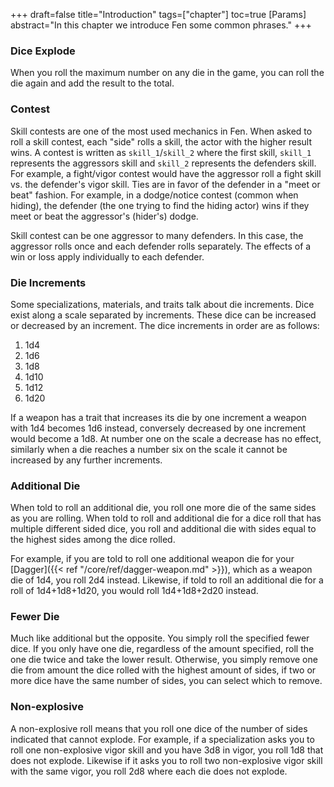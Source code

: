 +++
draft=false
title="Introduction"
tags=["chapter"]
toc=true
[Params]
  abstract="In this chapter we introduce Fen some common phrases."
+++

### Dice Explode 

When you roll the maximum number on any die in the game, you can roll the die again and add the result to the total.

### Contest

Skill contests are one of the most used mechanics in Fen. When asked to roll a skill contest, each "side" rolls a skill, the actor with the higher result wins. A contest is written as `skill_1`/`skill_2` where the first skill, `skill_1` represents the aggressors skill and `skill_2` represents the defenders skill. For example, a fight/vigor contest would have the aggressor roll a fight skill vs. the defender's vigor skill. Ties are in favor of the defender in a "meet or beat" fashion. For example, in a dodge/notice contest (common when hiding), the defender (the one trying to find the hiding actor) wins if they meet or beat the aggressor's (hider's) dodge.

Skill contest can be one aggressor to many defenders. In this case, the aggressor rolls once and each defender rolls separately. The effects of a win or loss apply individually to each defender.

### Die Increments

Some specializations, materials, and traits talk about die increments. Dice exist along a scale separated by increments. These dice can be increased or decreased by an increment. The dice increments in order are as follows:

1. 1d4
2. 1d6
3. 1d8
4. 1d10
5. 1d12
6. 1d20

If a weapon has a trait that increases its die by one increment a weapon with 1d4 becomes 1d6 instead, conversely decreased by one increment would become a 1d8. At number one on the scale a decrease has no effect, similarly when a die reaches a number six on the scale it cannot be increased by any further increments.

### Additional Die

When told to roll an additional die, you roll one more die of the same sides as you are rolling. When told to roll and additional die for a dice roll that has multiple different sided dice, you roll and additional die with sides equal to the highest sides among the dice rolled. 

For example, if you are told to roll one additional weapon die for your [Dagger]({{< ref "/core/ref/dagger-weapon.md" >}}), which as a weapon die of 1d4, you roll 2d4 instead. Likewise, if told to roll an additional die for a roll of 1d4+1d8+1d20, you would roll 1d4+1d8+2d20 instead.

### Fewer Die

Much like additional but the opposite. You simply roll the specified fewer dice. If you only have one die, regardless of the amount specified, roll the one die twice and take the lower result. Otherwise, you simply remove one die from amount the dice rolled with the highest amount of sides, if two or more dice have the same number of sides, you can select which to remove. 

### Non-explosive

A non-explosive roll means that you roll one dice of the number of sides indicated that cannot explode. For example, if a specialization asks you to roll one non-explosive vigor skill and you have 3d8 in vigor, you roll 1d8 that does not explode. Likewise if it asks you to roll two non-explosive vigor skill with the same vigor, you roll 2d8 where each die does not explode.
